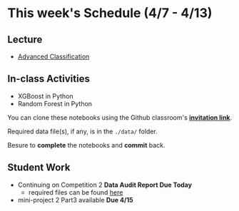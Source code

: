 # This week's Schedule (4/7 - 4/13)

## Lecture
+ [Advanced Classification](https://docs.google.com/presentation/d/1clcb0XypiyFs77psLixKSaQM8_b_piwv3grOa8MNplE/edit?usp=sharing)

## In-class Activities
+ XGBoost in Python
+ Random Forest in Python

You can clone these notebooks using the Github classroom's [__invitation link__](https://classroom.github.com/a/Gh5EGmlO).

Required data file(s), if any, is in the `./data/` folder.

Besure to __complete__ the notebooks and __commit__ back.

## Student Work
+ Continuing on Competition 2 __Data Audit Report Due Today__
  + required files can be found [here](https://github.com/DrJieTao/ba545-docs/tree/master/competition2) 
+ mini-project 2 Part3 available  __Due 4/15__
